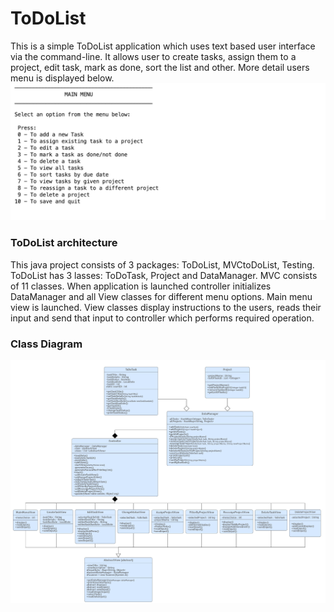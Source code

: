 # ToDoList

This is a simple ToDoList application which uses text based user interface via the command-line.
It allows user to create tasks, assign them to a project, edit task, mark as done, sort the list and other.
More detail users menu is displayed below.
![alt text](https://github.com/AnastasijaGurejeva/ToDoList/blob/master/Screenshot%202019-03-15%20at%2011.42.07.png)



### ToDoList architecture
This java project consists of 3 packages: ToDoList, MVCtoDoList, Testing.
ToDoList has 3 lasses: ToDoTask, Project and DataManager.
MVC consists of 11 classes. When application is launched controller initializes DataManager and all View classes 
for different menu options. Main menu view is launched. View classes display instructions to the users, reads their input and send
that input to controller which performs required operation. 
### Class Diagram
![alt text](https://github.com/AnastasijaGurejeva/ToDoList/blob/UserInputHandler/Class%20Diagram%20ToDoList.jpeg)
